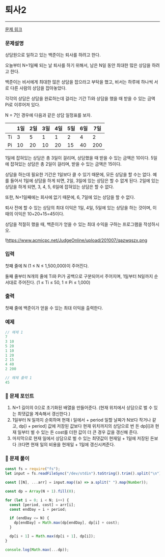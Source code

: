 # 퇴사2

---

[문제 링크](https://www.acmicpc.net/problem/15486)

### 문제설명

상담원으로 일하고 있는 백준이는 퇴사를 하려고 한다.

오늘부터 N+1일째 되는 날 퇴사를 하기 위해서, 남은 N일 동안 최대한 많은 상담을 하려고 한다.

백준이는 비서에게 최대한 많은 상담을 잡으라고 부탁을 했고, 비서는 하루에 하나씩 서로 다른 사람의 상담을 잡아놓았다.

각각의 상담은 상담을 완료하는데 걸리는 기간 Ti와 상담을 했을 때 받을 수 있는 금액 Pi로 이루어져 있다.

N = 7인 경우에 다음과 같은 상담 일정표를 보자.

|     | 1일 | 2일 | 3일 | 4일 | 5일 | 6일 | 7일 |
| --- | --- | --- | --- | --- | --- | --- | --- |
| Ti  | 3   | 5   | 1   | 1   | 2   | 4   | 2   |
| Pi  | 10  | 20  | 10  | 20  | 15  | 40  | 200 |

1일에 잡혀있는 상담은 총 3일이 걸리며, 상담했을 때 받을 수 있는 금액은 10이다. 5일에 잡혀있는 상담은 총 2일이 걸리며, 받을 수 있는 금액은 15이다.

상담을 하는데 필요한 기간은 1일보다 클 수 있기 때문에, 모든 상담을 할 수는 없다. 예를 들어서 1일에 상담을 하게 되면, 2일, 3일에 있는 상담은 할 수 없게 된다. 2일에 있는 상담을 하게 되면, 3, 4, 5, 6일에 잡혀있는 상담은 할 수 없다.

또한, N+1일째에는 회사에 없기 때문에, 6, 7일에 있는 상담을 할 수 없다.

퇴사 전에 할 수 있는 상담의 최대 이익은 1일, 4일, 5일에 있는 상담을 하는 것이며, 이때의 이익은 10+20+15=45이다.

상담을 적절히 했을 때, 백준이가 얻을 수 있는 최대 수익을 구하는 프로그램을 작성하시오.

!https://www.acmicpc.net/JudgeOnline/upload/201007/qazwqszx.png

### 입력

첫째 줄에 N (1 ≤ N ≤ 1,500,000)이 주어진다.

둘째 줄부터 N개의 줄에 Ti와 Pi가 공백으로 구분되어서 주어지며, 1일부터 N일까지 순서대로 주어진다. (1 ≤ Ti ≤ 50, 1 ≤ Pi ≤ 1,000)

### 출력

첫째 줄에 백준이가 얻을 수 있는 최대 이익을 출력한다.

### 예제

```jsx
// 예제 1
7
3 10
5 20
1 10
1 20
2 15
4 40
2 200

// 예제 출력 1
45
```

### 📕 문제 포인트

1. N+1 길이의 0으로 초기화된 배열을 만들어준다. (현재 위치에서 상담으로 벌 수 있는 최댓값을 계속해서 갱신한다.)
2. 1일부터 N 일까지 순회하며 현재 i 일에서 + period 일할 날짜가 N보다 작거나 같고, dp[i + period] 값에 저장된 값보다 현재 위치까지의 상담으로 번 돈 dp[i]과 현재 일부터 벌 수 있는 돈 cost를 더한 값이 더 큰 경우 값을 갱신해 준다.
3. 마지막으로 현재 일에서 상담으로 벌 수 있는 최댓값이 현재일 + 1일에 저장된 돈보다 크다면 현재 일의 비용을 현재일 + 1일에 갱신시켜준다.

### 📝 문제 풀이

```js
const fs = require("fs");
let input = fs.readFileSync("/dev/stdin").toString().trim().split("\n");

const [[N], ...arr] = input.map((a) => a.split(" ").map(Number));

const dp = Array(N + 1).fill(0);

for (let i = 0; i < N; i++) {
  const [period, cost] = arr[i];
  const endDay = i + period;

  if (endDay <= N) {
    dp[endDay] = Math.max(dp[endDay], dp[i] + cost);
  }

  dp[i + 1] = Math.max(dp[i + 1], dp[i]);
}

console.log(Math.max(...dp));
```
